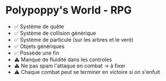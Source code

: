 # Polypoppy's World - RPG

- ✅ Système de quête
- ✅ Système de collision générique
- ✅ Système de particule (sur les arbres et le vent)
- ✅ Objets génériques
- ✅ Possède une fin
- ⚠️ Manque de fluidité dans les controles
- ⚠️ Ne pas spam l'attaque en combat -> à fixer
- ⚠️ Chaque combat peut se terminer en victoire si on s'enfuit
